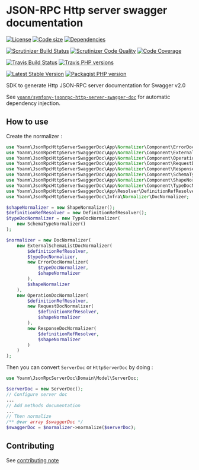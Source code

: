 # JSON-RPC Http server swagger documentation
[![License](https://img.shields.io/github/license/yoanm/php-jsonrpc-http-server-swagger-doc-sdk.svg)](https://github.com/yoanm/php-jsonrpc-http-server-swagger-doc-sdk) [![Code size](https://img.shields.io/github/languages/code-size/yoanm/php-jsonrpc-http-server-swagger-doc-sdk.svg)](https://github.com/yoanm/php-jsonrpc-http-server-swagger-doc-sdk) [![Dependencies](https://img.shields.io/librariesio/github/yoanm/php-jsonrpc-http-server-swagger-doc-sdk.svg)](https://libraries.io/packagist/yoanm%2Fjsonrpc-http-server-swagger-doc-sdk)

[![Scrutinizer Build Status](https://img.shields.io/scrutinizer/build/g/yoanm/php-jsonrpc-http-server-swagger-doc-sdk.svg?label=Scrutinizer&logo=scrutinizer)](https://scrutinizer-ci.com/g/yoanm/php-jsonrpc-http-server-swagger-doc-sdk/build-status/master) [![Scrutinizer Code Quality](https://img.shields.io/scrutinizer/g/yoanm/php-jsonrpc-http-server-swagger-doc-sdk/master.svg?logo=scrutinizer)](https://scrutinizer-ci.com/g/yoanm/php-jsonrpc-http-server-swagger-doc-sdk/?branch=master) [![Code Coverage](https://img.shields.io/scrutinizer/coverage/g/yoanm/php-jsonrpc-http-server-swagger-doc-sdk/master.svg?logo=scrutinizer)](https://scrutinizer-ci.com/g/yoanm/php-jsonrpc-http-server-swagger-doc-sdk/?branch=master)

[![Travis Build Status](https://img.shields.io/travis/com/yoanm/php-jsonrpc-http-server-swagger-doc-sdk/master.svg?label=Travis&logo=travis)](https://travis-ci.com/yoanm/php-jsonrpc-http-server-swagger-doc-sdk) [![Travis PHP versions](https://img.shields.io/travis/php-v/yoanm/php-jsonrpc-http-server-swagger-doc-sdk.svg?logo=travis)](https://php.net/)

[![Latest Stable Version](https://img.shields.io/packagist/v/yoanm/jsonrpc-http-server-swagger-doc-sdk.svg)](https://packagist.org/packages/yoanm/jsonrpc-http-server-swagger-doc-sdk) [![Packagist PHP version](https://img.shields.io/packagist/php-v/yoanm/jsonrpc-http-server-swagger-doc-sdk.svg)](https://packagist.org/packages/yoanm/jsonrpc-http-server-swagger-doc-sdk)

SDK to generate Http JSON-RPC server documentation for Swagger v2.0

See [`yoanm/symfony-jsonrpc-http-server-swagger-doc`](https://github.com/yoanm/symfony-jsonrpc-http-server-swagger-doc) for automatic dependency injection.

## How to use

Create the normalizer : 
```php
use Yoanm\JsonRpcHttpServerSwaggerDoc\App\Normalizer\Component\ErrorDocNormalizer;
use Yoanm\JsonRpcHttpServerSwaggerDoc\App\Normalizer\Component\ExternalSchemaListDocNormalizer;
use Yoanm\JsonRpcHttpServerSwaggerDoc\App\Normalizer\Component\OperationDocNormalizer;
use Yoanm\JsonRpcHttpServerSwaggerDoc\App\Normalizer\Component\RequestDocNormalizer;
use Yoanm\JsonRpcHttpServerSwaggerDoc\App\Normalizer\Component\ResponseDocNormalizer;
use Yoanm\JsonRpcHttpServerSwaggerDoc\App\Normalizer\Component\SchemaTypeNormalizer;
use Yoanm\JsonRpcHttpServerSwaggerDoc\App\Normalizer\Component\ShapeNormalizer;
use Yoanm\JsonRpcHttpServerSwaggerDoc\App\Normalizer\Component\TypeDocNormalizer;
use Yoanm\JsonRpcHttpServerSwaggerDoc\App\Resolver\DefinitionRefResolver;
use Yoanm\JsonRpcHttpServerSwaggerDoc\Infra\Normalizer\DocNormalizer;

$shapeNormalizer = new ShapeNormalizer();
$definitionRefResolver = new DefinitionRefResolver();
$typeDocNormalizer = new TypeDocNormalizer(
    new SchemaTypeNormalizer()
);

$normalizer = new DocNormalizer(
    new ExternalSchemaListDocNormalizer(
        $definitionRefResolver,
        $typeDocNormalizer,
        new ErrorDocNormalizer(
            $typeDocNormalizer,
            $shapeNormalizer
        ),
        $shapeNormalizer
    ),
    new OperationDocNormalizer(
        $definitionRefResolver,
        new RequestDocNormalizer(
            $definitionRefResolver,
            $shapeNormalizer
        ),
        new ResponseDocNormalizer(
            $definitionRefResolver,
            $shapeNormalizer
        )
    )
);
```

Then you can convert `ServerDoc` or `HttpServerDoc` by doing : 
```php
use Yoanm\JsonRpcServerDoc\Domain\Model\ServerDoc;

$serverDoc = new ServerDoc();
// Configure server doc
...
// Add methods documentation
...
// Then normalize
/** @var array $swaggerDoc */
$swaggerDoc = $normalizer->normalize($serverDoc);
```

## Contributing
See [contributing note](./CONTRIBUTING.md)
